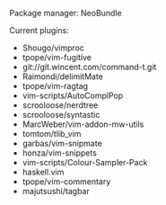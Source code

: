 Package manager: NeoBundle

Current plugins:
* Shougo/vimproc
* tpope/vim-fugitive
* git://git.wincent.com/command-t.git
* Raimondi/delimitMate
* tpope/vim-ragtag
* vim-scripts/AutoComplPop
* scrooloose/nerdtree
* scrooloose/syntastic
* MarcWeber/vim-addon-mw-utils
* tomtom/tlib_vim
* garbas/vim-snipmate
* honza/vim-snippets
* vim-scripts/Colour-Sampler-Pack
* haskell.vim
* tpope/vim-commentary
* majutsushi/tagbar
